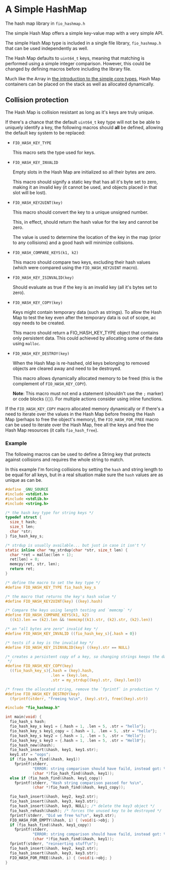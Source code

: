 # A Simple HashMap

The hash map library in `fio_hashmap.h`

The simple Hash Map offers a simple key-value map with a very simple API.

The simple Hash Map type is included in a single file library, `fio_hashmap.h` that can be used independently as well.

The Hash Map defaults to `uint64_t` keys, meaning that matching is performed using a simple integer comparison. However, this could be changed by defining macros before including the library file.

Much like the Array in [the introduction to the simple core types](types.md), Hash Map containers can be placed on the stack as well as allocated dynamically.

## Collision protection

The Hash Map is collision resistant as long as it's keys are truly unique.

If there's a chance that the default `uint64_t` key type will not be be able to uniquely identify a key, the following macros should **all** be defined, allowing the default key system to be replaced:

* `FIO_HASH_KEY_TYPE`
  
  This macro sets the type used for keys.

* `FIO_HASH_KEY_INVALID`    
    
    Empty slots in the Hash Map are initialized so all their bytes are zero.

    This macro should signify a static key that has all it's byte set to zero, making it an invalid key (it cannot be used, and objects placed in that slot will be lost).

* `FIO_HASH_KEY2UINT(key)`

    This macro should convert the key to a unique unsigned number.

    This, in effect, should return the hash value for the key and cannot be zero.

    The value is used to determine the location of the key in the map (prior to any collisions) and a good hash will minimize collisions.

* `FIO_HASH_COMPARE_KEYS(k1, k2)`

    This macro should compare two keys, excluding their hash values (which were compared using the `FIO_HASH_KEY2UINT` macro).

* `FIO_HASH_KEY_ISINVALID(key)`

    Should evaluate as true if the key is an invalid key (all it's bytes set to zero).

* `FIO_HASH_KEY_COPY(key)`

    Keys might contain temporary data (such as strings). To allow the Hash Map to test the key even after the temporary data is out of scope, ac opy needs to be created.

    This macro should return a FIO_HASH_KEY_TYPE object that contains only persistent data. This could achieved by allocating some of the data using `malloc`.

* `FIO_HASH_KEY_DESTROY(key)`

    When the Hash Map is re-hashed, old keys belonging to removed objects are cleared away and need to be destroyed.

    This macro allows dynamically allocated memory to be freed (this is the complement of `FIO_HASH_KEY_COPY`).

    **Note**: This macro must not end a statement (shouldn't use the `;` marker) or code blocks (`{}`). For multiple actions consider using inline functions.

If the `FIO_HASH_KEY_COPY` macro allocated memory dynamically or if there's a need to iterate over the values in the Hash Map before freeing the Hash Map (perhaps to free the object's memory), the `FIO_HASH_FOR_FREE` macro can be used to iterate over the Hash Map, free all the keys and free the Hash Map resources (it calls `fio_hash_free`).

### Example

The following macros can be used to define a String key that protects against collisions and requires the whole string to match.

In this example I'm forcing collisions by setting the `hash` and string length to be equal for all keys, but in a real situation make sure the `hash` values are as unique as can be.


```c
#define _GNU_SOURCE
#include <stdint.h>
#include <stdlib.h>
#include <string.h>

/* the hash key type for string keys */
typedef struct {
  size_t hash;
  size_t len;
  char *str;
} fio_hash_key_s;

/* strdup is usually available... but just in case it isn't */
static inline char *my_strdup(char *str, size_t len) {
  char *ret = malloc(len + 1);
  ret[len] = 0;
  memcpy(ret, str, len);
  return ret;
}

/* define the macro to set the key type */
#define FIO_HASH_KEY_TYPE fio_hash_key_s

/* the macro that returns the key's hash value */
#define FIO_HASH_KEY2UINT(key) ((key).hash)

/* Compare the keys using length testing and `memcmp` */
#define FIO_HASH_COMPARE_KEYS(k1, k2)                                          \
  ((k1).len == (k2).len && !memcmp((k1).str, (k2).str, (k2).len))

/* an "all bytes are zero" invalid key */
#define FIO_HASH_KEY_INVALID ((fio_hash_key_s){.hash = 0})

/* tests if a key is the invalid key */
#define FIO_HASH_KEY_ISINVALID(key) ((key).str == NULL)

/* creates a persistent copy of a key, so changing strings keeps the data intact
 */
#define FIO_HASH_KEY_COPY(key)                                                 \
  ((fio_hash_key_s){.hash = (key).hash,                                        \
                    .len = (key).len,                                          \
                    .str = my_strdup((key).str, (key).len)})

/* frees the allocated string, remove the `fprintf` in production */
#define FIO_HASH_KEY_DESTROY(key)                                              \
  (fprintf(stderr, "freeing %s\n", (key).str), free((key).str))

#include "fio_hashmap.h"

int main(void) {
  fio_hash_s hash;
  fio_hash_key_s key1 = {.hash = 1, .len = 5, .str = "hello"};
  fio_hash_key_s key1_copy = {.hash = 1, .len = 5, .str = "hello"};
  fio_hash_key_s key2 = {.hash = 1, .len = 5, .str = "Hello"};
  fio_hash_key_s key3 = {.hash = 1, .len = 5, .str = "Hell0"};
  fio_hash_new(&hash);
  fio_hash_insert(&hash, key1, key1.str);
  key1.str = "oops";
  if (fio_hash_find(&hash, key1))
    fprintf(stderr,
            "ERROR: string comparison should have faild, instead got: %s\n",
            (char *)fio_hash_find(&hash, key1));
  else if (fio_hash_find(&hash, key1_copy))
    fprintf(stderr, "Hash string comparison passed for %s\n",
            (char *)fio_hash_find(&hash, key1_copy));

  fio_hash_insert(&hash, key2, key2.str);
  fio_hash_insert(&hash, key3, key3.str);
  fio_hash_insert(&hash, key3, NULL); /* delete the key3 object */
  fio_hash_rehash(&hash); /* forces the unused key to be destroyed */
  fprintf(stderr, "Did we free %s?\n", key3.str);
  FIO_HASH_FOR_EMPTY(&hash, i) { (void)i->obj; }
  if (fio_hash_find(&hash, key1_copy))
    fprintf(stderr,
            "ERROR: string comparison should have faild, instead got: %s\n",
            (char *)fio_hash_find(&hash, key1));
  fprintf(stderr, "reinserting stuff\n");
  fio_hash_insert(&hash, key2, key2.str);
  fio_hash_insert(&hash, key3, key3.str);
  FIO_HASH_FOR_FREE(&hash, i) { (void)i->obj; }
}
```

